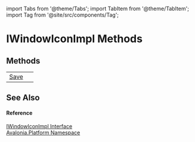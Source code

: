 import Tabs from '@theme/Tabs'; 
import TabItem from '@theme/TabItem'; 
import Tag from '@site/src/components/Tag'; 

# IWindowIconImpl Methods




## Methods
<table>
<tr>
<td><a href="M_Avalonia_Platform_IWindowIconImpl_Save">Save</a></td>
<td> </td>
</tr>
</table>

## See Also


#### Reference
<a href="T_Avalonia_Platform_IWindowIconImpl">IWindowIconImpl Interface</a>  
<a href="N_Avalonia_Platform">Avalonia.Platform Namespace</a>  
